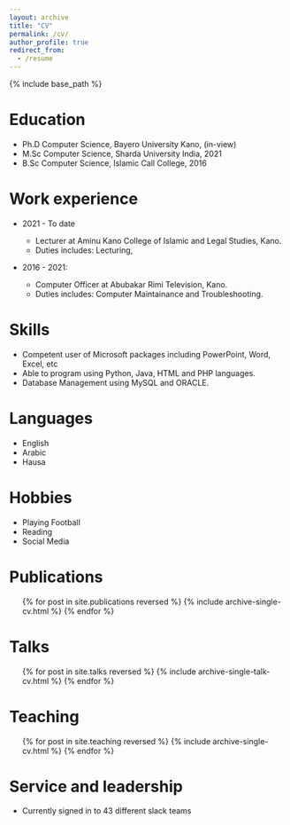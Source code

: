 ```yaml
---
layout: archive
title: "CV"
permalink: /cv/
author_profile: true
redirect_from:
  - /resume
---
```


{% include base_path %}

Education
======
* Ph.D Computer Science, Bayero University Kano,  (in-view)
* M.Sc Computer Science, Sharda University India, 2021
* B.Sc Computer Science, Islamic Call College,    2016

Work experience
======
* 2021 - To date 
  * Lecturer at Aminu Kano College of Islamic and Legal Studies, Kano.
  * Duties includes: Lecturing, 
  

* 2016 - 2021: 
  * Computer Officer at Abubakar Rimi Television, Kano. 
  * Duties includes: Computer Maintainance and Troubleshooting.

  
Skills
======
* Competent user of Microsoft packages including PowerPoint, Word, Excel, etc 
* Able to program using Python, Java, HTML and PHP languages.
* Database Management using MySQL and ORACLE. 

Languages
======
* English 
* Arabic
* Hausa 

Hobbies
======
* Playing Football 
* Reading
* Social Media 

Publications
======
  <ul>{% for post in site.publications reversed %}
    {% include archive-single-cv.html %}
  {% endfor %}</ul>
  
Talks
======
  <ul>{% for post in site.talks reversed %}
    {% include archive-single-talk-cv.html  %}
  {% endfor %}</ul>
  
Teaching
======
  <ul>{% for post in site.teaching reversed %}
    {% include archive-single-cv.html %}
  {% endfor %}</ul>
  
Service and leadership
======
* Currently signed in to 43 different slack teams
